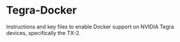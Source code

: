 # Tegra-Docker
Instructions and key files to enable Docker support on NVIDIA Tegra devices, specifically the TX-2.
